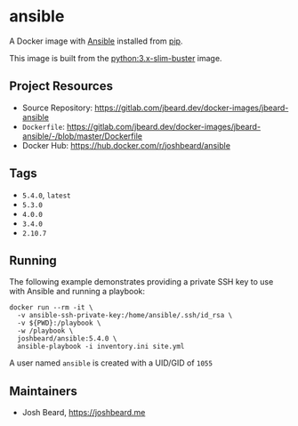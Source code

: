 # ansible

A Docker image with [Ansible](https://www.ansible.com/) installed from
[pip](https://pypi.org/project/ansible/).

This image is built from the [python:3.x-slim-buster](https://hub.docker.com/_/python)
image.

## Project Resources

* Source Repository: <https://gitlab.com/jbeard.dev/docker-images/jbeard-ansible>
* `Dockerfile`: <https://gitlab.com/jbeard.dev/docker-images/jbeard-ansible/-/blob/master/Dockerfile>
* Docker Hub: <https://hub.docker.com/r/joshbeard/ansible>

## Tags

* `5.4.0`, `latest`
* `5.3.0`
* `4.0.0`
* `3.4.0`
* `2.10.7`

## Running

The following example demonstrates providing a private SSH key to use with
Ansible and running a playbook:

```shell
docker run --rm -it \
  -v ansible-ssh-private-key:/home/ansible/.ssh/id_rsa \
  -v ${PWD}:/playbook \
  -w /playbook \
  joshbeard/ansible:5.4.0 \
  ansible-playbook -i inventory.ini site.yml
```

A user named `ansible` is created with a UID/GID of `1055`

## Maintainers

* Josh Beard, <https://joshbeard.me>
